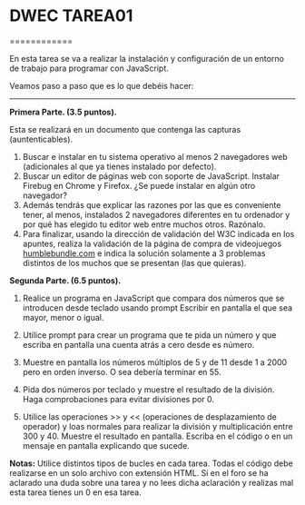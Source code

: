 # DWEC TAREA01
============

En esta tarea se va a realizar la instalación y configuración de un entorno de trabajo para programar con JavaScript. 

Veamos paso a paso que es lo que debéis hacer:


----------


**Primera Parte.  (3.5 puntos).**

Esta  se realizará en un documento que contenga las capturas (auntenticables).

 1. Buscar e instalar en tu sistema operativo al menos 2 navegadores web (adicionales al que ya tienes instalado por defecto).
 2. Buscar un editor de páginas web con soporte de JavaScript.
Instalar Firebug en Chrome y Firefox. ¿Se puede instalar en algún otro navegador?
 3. Además tendrás que explicar las razones por las que es conveniente tener, al menos, instalados 2 navegadores diferentes en tu ordenador y por qué has elegido tu editor web entre muchos otros. Razónalo.
 4. Para finalizar, usando la dirección de validación del W3C indicada en los apuntes, realiza la validación de la página de compra de videojuegos [humblebundle.com](https://www.humblebundle.com) e indica la solución solamente a 3 problemas distintos de los muchos que se presentan (las que quieras).

 **Segunda Parte. (6.5 puntos).** 

1. Realice un programa en JavaScript que compara dos números que se introducen desde teclado usando prompt Escribir en pantalla el que sea mayor, menor o igual.
 
2. Utilice prompt para crear un programa que te pida un número y que escriba en pantalla una cuenta atrás a cero desde es número.

3. Muestre en pantalla los números múltiplos de 5 y de 11 desde 1 a 2000 pero en orden inverso. O sea debería terminar en 55.

4. Pida dos números por teclado y muestre el resultado de la división. Haga comprobaciones para evitar divisiones por 0.

5. Utilice las operaciones >> y << (operaciones de desplazamiento de operador)  y loas normales para realizar la división y multiplicación entre 300 y 40. Muestre el resultado en pantalla. Escriba en el código o en un mensaje en pantalla explicando que sucede.

**Notas:** Utilice distintos tipos de bucles en cada tarea. Todas el código debe realizarse en un solo archivo con extensión HTML. Si en el foro se ha aclarado una duda sobre una tarea y no lees dicha aclaración y realizas mal esta tarea tienes un 0 en esa tarea.
